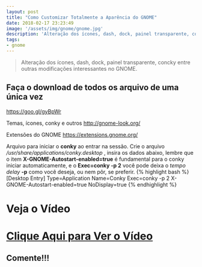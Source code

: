 ```yaml
---
layout: post
title: "Como Customizar Totalmente a Aparência do GNOME"
date: 2018-02-17 23:23:49
image: '/assets/img/gnome/gnome.jpg'
description: 'Alteração dos ícones, dash, dock, painel transparente, conky entr e outras modificações interessantes no GNOME.'
tags:
- gnome
---
```


> Alteração dos ícones, dash, dock, painel transparente, concky entre outras modificações interessantes no GNOME.

## Faça o download de todos os arquivo de uma única vez
<https://goo.gl/gyBpWr>

Temas, ícones, conky e outros
<http://gnome-look.org/>

Extensões do GNOME
<https://extensions.gnome.org/>

Arquivo para iniciar o __conky__ ao entrar na sessão. Crie o arquivo _/usr/share/applications/conky.desktop_ , insira os dados abaixo, lembre que o item __X-GNOME-Autostart-enabled=true__ é fundamental para o conky iniciar automaticamente, e o __Exec=conky -p 2__ você pode deixa o _tempo delay_ __-p__ como você deseja, ou nem pôr, se preferir.
{% highlight bash  %}
[Desktop Entry]
Type=Application
Name=Conky
Exec=conky -p 2
X-GNOME-Autostart-enabled=true
NoDisplay=true
{% endhighlight  %}

# Veja o Vídeo

# [Clique Aqui para Ver o Vídeo](https://www.youtube.com/watch?v=kLMXzIXEqvU)



## Comente!!!

<script async src="https://pagead2.googlesyndication.com/pagead/js/adsbygoogle.js"></script>

<!-- Informat -->
<ins class="adsbygoogle"
 style="display:block"
 data-ad-client="ca-pub-2838251107855362"
 data-ad-slot="2327980059"
 data-ad-format="auto"
 data-full-width-responsive="true"></ins>

<script>
(adsbygoogle = window.adsbygoogle || []).push({});
</script>


